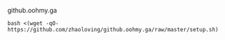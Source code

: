 github.oohmy.ga

```
bash <(wget -qO- https://github.com/zhaoloving/github.oohmy.ga/raw/master/setup.sh)
```
